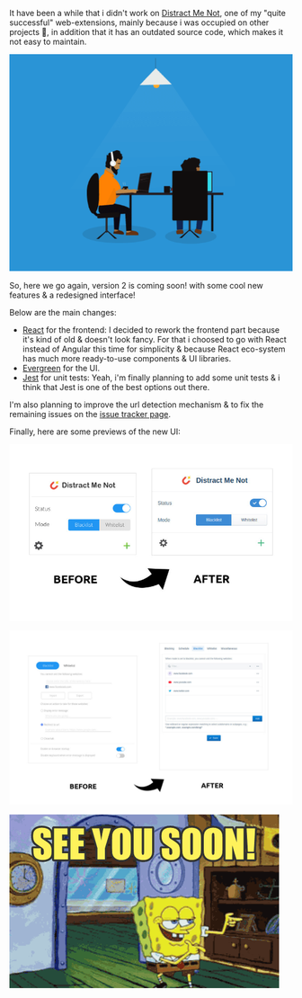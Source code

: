 It have been a while that i didn't work on [Distract Me Not](https://addons.mozilla.org/firefox/addon/distract-me-not/), one of my "quite successful" web-extensions, mainly because i was occupied on other projects 👀, in addition that it has an outdated source code, which makes it not easy to maintain.

![working](./assets/img/posts/working.gif)

So, here we go again, version 2 is coming soon! with some cool new features & a redesigned interface!

Below are the main changes:

- [React](https://reactjs.org/) for the frontend: I decided to rework the frontend part because it's kind of old & doesn't look fancy. For that i choosed to go with React instead of Angular this time for simplicity & because React eco-system has much more ready-to-use components & UI libraries.
- [Evergreen](https://evergreen.segment.com/) for the UI.
- [Jest](https://jestjs.io/) for unit tests: Yeah, i'm finally planning to add some unit tests & i think that Jest is one of the best options out there.

I'm also planning to improve the url detection mechanism & to fix the remaining issues on the [issue tracker page](https://github.com/AXeL-dev/distract-me-not/issues).

Finally, here are some previews of the new UI:

![preview1](./assets/img/posts/distract-me-not-v2-preview1.jpg)

![preview2](./assets/img/posts/distract-me-not-v2-preview2.jpg)

<div class="center-align">

![see you soon](./assets/img/posts/see-you-soon.gif)

</div>
